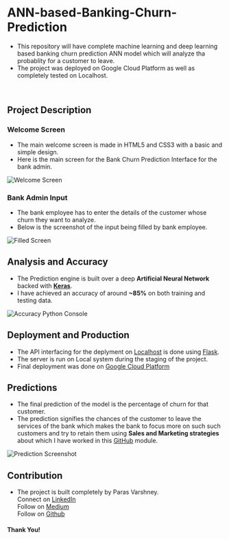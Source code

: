 # ANN-based-Banking-Churn-Prediction
- This repository will have complete machine learning and deep learning based banking churn prediction ANN model which will analyze tha probablity for a customer to leave.
- The project was deployed on Google Cloud Platform as well as completely tested on Localhost.
</br>

## Project Description
### Welcome Screen
- The main welcome screen is made in HTML5 and CSS3 with a basic and simple design.
- Here is the main screen for the Bank Churn Prediction Interface for the bank admin.</br>

![Welcome Screen](https://github.com/paras009/ANN-based-Banking-Churn-Prediction/blob/master/images/3welcome_screen.PNG)

### Bank Admin Input
- The bank employee has to enter the details of the customer whose churn they want to analyze.
- Below is the screenshot of the input being filled by bank employee.</br>

![Filled Screen](https://github.com/paras009/ANN-based-Banking-Churn-Prediction/blob/master/images/4filled_index.png)

## Analysis and Accuracy
- The Prediction engine is built over a deep **Artificial Neural Network** backed with **[Keras](https://www.tensorflow.org/guide/keras)**.
- I have achieved an accuracy of around **~85%** on both training and testing data.</br>

![Accuracy Python Console](https://github.com/paras009/ANN-based-Banking-Churn-Prediction/blob/master/images/1accuracy_console.PNG)

## Deployment and Production
-  The API interfacing for the deplyment on [Localhost](http://localhost:8080/index) is done using [Flask](https://flask.palletsprojects.com/en/1.1.x/).
- The server is run on Local system during the staging of the project.
- Final deployment was done on [Google Cloud Platform](https://cloud.google.com/)

## Predictions
- The final prediction of the model is the percentage of churn for that customer.
-  The prediction signifies the chances of the customer to leave the services of the bank which makes the bank to focus more on such such customers and try to retain them using **Sales and Marketing strategies** about which I have worked in this [GitHub](https://github.com/paras009/Sales-and-Marketing-Analytics) module.</br>

![Prediction Screenshot](https://github.com/paras009/ANN-based-Banking-Churn-Prediction/blob/master/images/5prediction.PNG)

## Contribution
- The project is built completely by Paras Varshney.</br>
Connect on [LinkedIn](https://www.linkedin.com/in/pv009)</br>
Follow on [Medium](https://medium.com/@pv009)</br>
Follow on [Github](https://github.com/paras009)</br>

#### Thank You!

